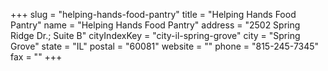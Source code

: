 +++
slug = "helping-hands-food-pantry"
title = "Helping Hands Food Pantry"
name = "Helping Hands Food Pantry"
address = "2502 Spring Ridge Dr.; Suite B"
cityIndexKey = "city-il-spring-grove"
city = "Spring Grove"
state = "IL"
postal = "60081"
website = ""
phone = "815-245-7345"
fax = ""
+++
